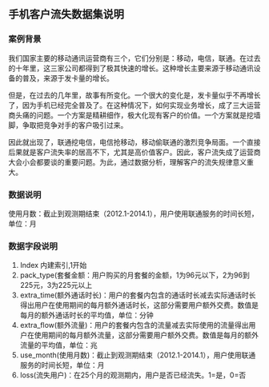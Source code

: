 ## 手机客户流失数据集说明

### 案例背景

我们国家主要的移动通讯运营商有三个，它们分别是：移动，电信，联通。在过去的十年里，这三家公司都得到了极其快速的增长。这种增长主要来源于移动通讯设备的普及，来源于发卡量的增长。

但是，在过去的几年里，故事有所变化。一个很大的变化是，发卡量似乎不再增长了，因为手机已经完全普及了。在这种情况下，如何实现业务增长，成了三大运营商头痛的问题。一个方案是精耕细作，极大化现有客户的价值。一个方案就是挖墙脚，争取把竞争对手的客户吸引过来。

因此就出现了，联通挖电信，电信抢移动，移动偷联通的激烈竞争局面。一个直接后果就是客户流失率的居高不下，尤其是高价值客户。因此，客户流失成了运营商大会小会都要谈的重要问题。为此，通过数据分析，理解客户的流失规律意义重大。

### 数据说明

使用月数：截止到观测期结束（2012.1-2014.1），用户使用联通服务的时间长短，单位：月

### 数据字段说明

1. Index 内建索引,1开始
2. pack_type(套餐金额：用户购买的月套餐的金额，1为96元以下，2为96到225元，3为225元以上
3. extra_time(额外通话时长)：用户的套餐内包含的通话时长减去实际通话时长得出用户在使用期间的每月额外通话时长，这部分需要用户额外交费。数值是每月的额外通话时长的平均值，单位：分钟
4. extra_flow(额外流量)：用户的套餐内包含的流量减去实际使用的流量得出用户在使用期间的每月额外流量，这部分需要用户额外交费。数值是每月的额外流量的平均值，单位：兆
5. use_month(使用月数)：截止到观测期结束（2012.1-2014.1），用户使用联通服务的时间长短，单位：月
6. loss(流失用户)：在25个月的观测期内，用户是否已经流失。1=是，0=否